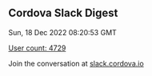 ## Cordova Slack Digest
Sun, 18 Dec 2022 08:20:53 GMT

[User count: 4729](https://cordova.slack.com/)


Join the conversation at [slack.cordova.io](http://slack.cordova.io/)
